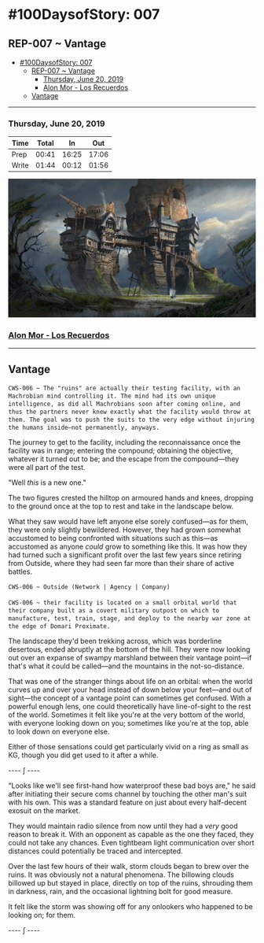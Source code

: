 # #100DaysofStory: 007

## REP-007 ~ Vantage  

- [#100DaysofStory: 007](#100DaysofStory-007)
  - [REP-007 ~ Vantage](#REP-007--Vantage)
    - [Thursday, June 20, 2019](#Thursday-June-20-2019)
    - [Alon Mor - Los Recuerdos](#Alon-Mor---Los-Recuerdos)
  - [Vantage](#Vantage)

---

### Thursday, June 20, 2019

| Time  | Total | In    | Out   |
| ----- | ----- | ----- | ----- |
| Prep  | 00:41 | 16:25 | 17:06 |
| Write | 01:44 | 00:12 | 01:56 |


![Vantage Visual Inspiration by Magnus Schram](vantage.jpg)

### [Alon Mor - Los Recuerdos](https://youtu.be/8AVawqfmPzM)

---

## Vantage

    CWS-006 ~ The "ruins" are actually their testing facility, with an Machrobian mind controlling it. The mind had its own unique intelligence, as did all Machrobians soon after coming online, and thus the partners never knew exactly what the facility would throw at them. The goal was to push the suits to the very edge without injuring the humans inside—not permanently, anyways.

The journey to get to the facility, including the reconnaissance once the facility was in range; entering the compound; obtaining the objective, whatever it turned out to be; and the escape from the compound—they were all part of the test. 

"Well _this_ is a new one."

The two figures crested the hilltop on armoured hands and knees, dropping to the ground once at the top to rest and take in the landscape below.

What they saw would have left anyone else sorely confused—as for them, they were only slightly bewildered. However, they had grown somewhat accustomed to being confronted with situations such as this—as accustomed as anyone _could_ grow to something like this. It was how they had turned such a significant profit over the last few years since retiring from Outside, where they had seen far more than their share of active battles.

    CWS-006 ~ Outside (Network | Agency | Company) 

    CWS-006 ~ their facility is located on a small orbital world that their company built as a covert military outpost on which to manufacture, test, train, stage, and deploy to the nearby war zone at the edge of Domari Proximate.

The landscape they'd been trekking across, which was borderline desertous, ended abruptly at the bottom of the hill. They were now looking out over an expanse of swampy marshland between their vantage point—if that's what it could be called—and the mountains in the not-so-distance.

That was one of the stranger things about life on an orbital: when the world curves up and over your head instead of down below your feet—and out of sight—the concept of a vantage point can sometimes get confused. With a powerful enough lens, one could theoretically have line-of-sight to the rest of the world. Sometimes it felt like you're at the very bottom of the world, with everyone looking down on you; sometimes like you're at the top, able to look down on everyone else.

Either of those sensations could get particularly vivid on a ring as small as KG, though you did get used to it after a while.

---- ∫ ----

"Looks like we'll see first-hand how waterproof these bad boys are," he said after initiating their secure coms channel by touching the other man's suit with his own. This was a standard feature on just about every half-decent exosuit on the market.

They would maintain radio silence from now until they had a _very_ good reason to break it. With an opponent as capable as the one they faced, they could not take any chances. Even tightbeam light communication over short distances could potentially be traced and intercepted.

Over the last few hours of their walk, storm clouds began to brew over the ruins. It was obviously not a natural phenomena. The billowing clouds billowed up but stayed in place, directly on top of the ruins, shrouding them in darkness, rain, and the occasional lightning bolt for good measure.

It felt like the storm was showing off for any onlookers who happened to be looking on; for them.

---- ∫ ----
